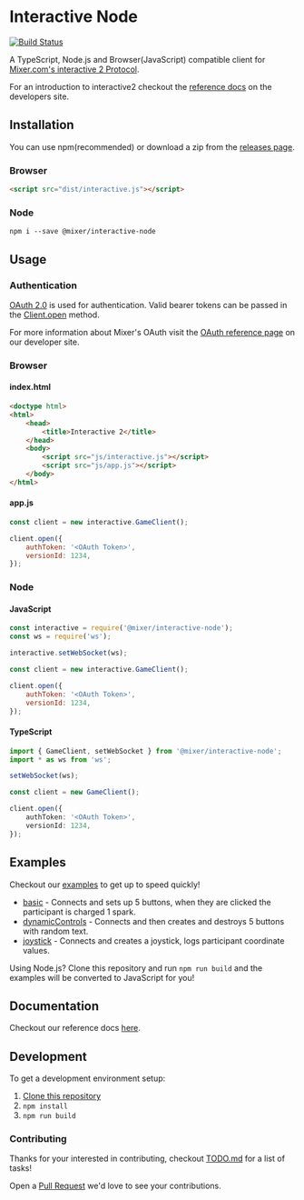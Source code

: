 # Interactive Node

[![Build Status](https://travis-ci.org/mixer/interactive-node.svg?branch=master)](https://travis-ci.org/mixer/interactive-node)

A TypeScript, Node.js and Browser(JavaScript) compatible client for [Mixer.com's interactive 2 Protocol](https://dev.mixer.com/reference/interactive/protocol/protocol.pdf).

For an introduction to interactive2 checkout the [reference docs](https://dev.mixer.com/reference/interactive/index.html) on the developers site.

## Installation

You can use npm(recommended) or download a zip from the [releases page](https://github.com/mixer/interactive-node/releases).

### Browser

```html
<script src="dist/interactive.js"></script>
```

### Node

```
npm i --save @mixer/interactive-node
```

## Usage

### Authentication

[OAuth 2.0](https://tools.ietf.org/html/rfc6749) is used for authentication. Valid bearer tokens can be passed in the [Client.open](https://mixer.github.io/interactive-node/classes/client.html#open) method.

For more information about Mixer's OAuth visit the [OAuth reference page](https://dev.mixer.com/reference/oauth/index.html) on our developer site.

### Browser

#### index.html

```html
<doctype html>
<html>
    <head>
        <title>Interactive 2</title>
    </head>
    <body>
        <script src="js/interactive.js"></script>
        <script src="js/app.js"></script>
    </body>
</html>
```

#### app.js

```js
const client = new interactive.GameClient();

client.open({
    authToken: '<OAuth Token>',
    versionId: 1234,
});
```

### Node

#### JavaScript

```js
const interactive = require('@mixer/interactive-node');
const ws = require('ws');

interactive.setWebSocket(ws);

const client = new interactive.GameClient();

client.open({
    authToken: '<OAuth Token>',
    versionId: 1234,
});
```

#### TypeScript

```ts
import { GameClient, setWebSocket } from '@mixer/interactive-node';
import * as ws from 'ws';

setWebSocket(ws);

const client = new GameClient();

client.open({
    authToken: '<OAuth Token>',
    versionId: 1234,
});
```

## Examples

Checkout our [examples](https://github.com/mixer/interactive-node/tree/master/examples/) to get up to speed quickly!

* [basic](https://github.com/mixer/interactive-node/tree/master/examples/basic.ts) - Connects and sets up 5 buttons, when they are clicked the participant is charged 1 spark.
* [dynamicControls](https://github.com/mixer/interactive-node/tree/master/examples/dynamicControls.ts) - Connects and then creates and destroys 5 buttons with random text.
* [joystick](https://github.com/mixer/interactive-node/tree/master/examples/joystick.ts) - Connects and creates a joystick, logs participant coordinate values.

Using Node.js? Clone this repository and run `npm run build` and the examples will be converted to JavaScript for you!

## Documentation

Checkout our reference docs [here](https://mixer.github.io/interactive-node/).

## Development

To get a development environment setup:

1. [Clone this repository](https://help.github.com/articles/cloning-a-repository/)
1. `npm install`
1. `npm run build`

### Contributing

Thanks for your interested in contributing, checkout [TODO.md](https://github.com/mixer/interactive-node/TODO.md) for a list of tasks!

Open a [Pull Request](https://github.com/mixer/interactive-node/pulls) we'd love to see your contributions.
